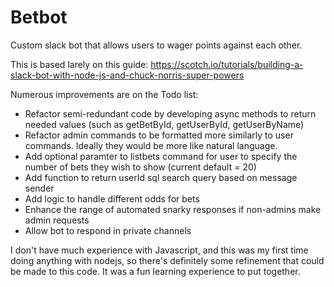 # Betbot
Custom slack bot that allows users to wager points against each other.

This is based larely on this guide: https://scotch.io/tutorials/building-a-slack-bot-with-node-js-and-chuck-norris-super-powers

Numerous improvements are on the Todo list:

 * Refactor semi-redundant code by developing async methods to return needed values (such as getBetById, getUserById, getUserByName)
 * Refactor admin commands to be formatted more similarly to user commands. Ideally they would be more like natural language.
 * Add optional paramter to listbets command for user to specify the number of bets they wish to show (current default = 20)
 * Add function to return userId sql search query based on message sender
 * Add logic to handle different odds for bets
 * Enhance the range of automated snarky responses if non-admins make admin requests
 * Allow bot to respond in private channels
 
I don't have much experience with Javascript, and this was my first time doing anything with nodejs, so there's definitely some refinement that could be made to this code. It was a fun learning experience to put together.
